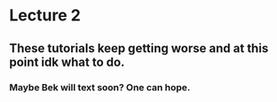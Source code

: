 # Lecture 2
## These tutorials keep getting worse and at this point idk what to do.
### Maybe Bek will text soon? One can hope.
